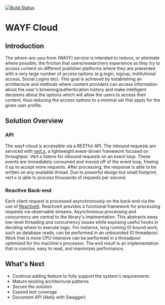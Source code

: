 [![Build Status](https://travis-ci.org/atypon/wayf-cloud.svg?branch=development)](https://travis-ci.org/atypon/wayf-cloud)

# WAYF Cloud
## Introduction
The where-are-you-from (WAYF) service is intended to reduce, or eliminate where possible, the friction that users/researchers experience as they try to access content on different publisher platforms where they are presented with a very large number of access options (e.g login, signup, institutional access, Social Logins etc). This goal is achieved by establishing an architecture and methods where content providers can access information about the user's browsing/authentication history and make intelligent decisions about the options which will allow the users to access their content, thus reducing the access options to a minimal set that apply for the given user profile.

## Solution Overview
### API
The wayf-cloud is accessible via a RESTful API. The inbound requests are serviced with [vert.x](http://vertx.io), a lightweight event-driven framework focused on throughput. Vert.x listens for inbound requests on an event loop. These events are immediately consumed and moved off of the event loop, freeing it up to accept more requests. After processing, the response is able to be written on any available thread. Due to powerful design but small footprint, vert.x is able to process thousands of requests per second.

### Reactive Back-end
Each client request is processed asynchronously on the back-end via the use of [ReactiveX](http://reactivex.io/). ReactiveX provides a functional framework for processing requests via observable streams. Asynchronous processing and concurrency are central to the library's implmentation. This abstracts away low-level threading and concurrency issues while exposing useful hooks in deciding where to execute logic. For instance, long running IO bound work, such as database reads, can be performed in an unbounded IO threadpool. Work that is more CPU intensive can be performed in a threadpool optimized for the machine's processor. The end result is an implemantation that is concise, easy to read, and maximizes performance.

## What's Next
* Continue adding feature to fully support the system's requirements
* Mature exsiting architectural patterns
* Secure the solution
* Expand test coverage
* Document API (likely with Swagger)
